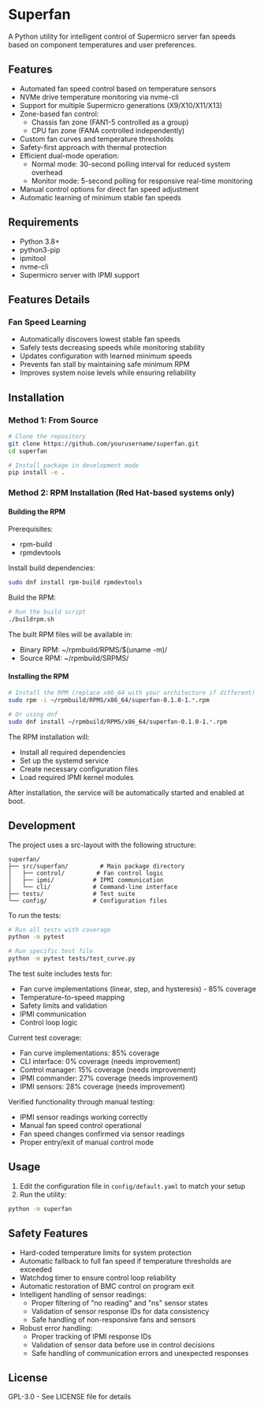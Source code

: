 # Superfan

A Python utility for intelligent control of Supermicro server fan speeds based on component temperatures and user preferences.

## Features

- Automated fan speed control based on temperature sensors
- NVMe drive temperature monitoring via nvme-cli
- Support for multiple Supermicro generations (X9/X10/X11/X13)
- Zone-based fan control:
  * Chassis fan zone (FAN1-5 controlled as a group)
  * CPU fan zone (FANA controlled independently)
- Custom fan curves and temperature thresholds
- Safety-first approach with thermal protection
- Efficient dual-mode operation:
  * Normal mode: 30-second polling interval for reduced system overhead
  * Monitor mode: 5-second polling for responsive real-time monitoring
- Manual control options for direct fan speed adjustment
- Automatic learning of minimum stable fan speeds

## Requirements

- Python 3.8+
- python3-pip
- ipmitool
- nvme-cli
- Supermicro server with IPMI support

## Features Details

### Fan Speed Learning
- Automatically discovers lowest stable fan speeds
- Safely tests decreasing speeds while monitoring stability
- Updates configuration with learned minimum speeds
- Prevents fan stall by maintaining safe minimum RPM
- Improves system noise levels while ensuring reliability

## Installation

### Method 1: From Source

```bash
# Clone the repository
git clone https://github.com/yourusername/superfan.git
cd superfan

# Install package in development mode
pip install -e .
```

### Method 2: RPM Installation (Red Hat-based systems only)

#### Building the RPM

Prerequisites:
- rpm-build
- rpmdevtools

Install build dependencies:
```bash
sudo dnf install rpm-build rpmdevtools
```

Build the RPM:
```bash
# Run the build script
./buildrpm.sh
```

The built RPM files will be available in:
- Binary RPM: ~/rpmbuild/RPMS/$(uname -m)/
- Source RPM: ~/rpmbuild/SRPMS/

#### Installing the RPM

```bash
# Install the RPM (replace x86_64 with your architecture if different)
sudo rpm -i ~/rpmbuild/RPMS/x86_64/superfan-0.1.0-1.*.rpm

# Or using dnf
sudo dnf install ~/rpmbuild/RPMS/x86_64/superfan-0.1.0-1.*.rpm
```

The RPM installation will:
- Install all required dependencies
- Set up the systemd service
- Create necessary configuration files
- Load required IPMI kernel modules

After installation, the service will be automatically started and enabled at boot.

## Development

The project uses a src-layout with the following structure:

```
superfan/
├── src/superfan/         # Main package directory
│   ├── control/         # Fan control logic
│   ├── ipmi/           # IPMI communication
│   └── cli/            # Command-line interface
├── tests/              # Test suite
└── config/             # Configuration files
```

To run the tests:

```bash
# Run all tests with coverage
python -m pytest

# Run specific test file
python -m pytest tests/test_curve.py
```

The test suite includes tests for:
- Fan curve implementations (linear, step, and hysteresis) - 85% coverage
- Temperature-to-speed mapping
- Safety limits and validation
- IPMI communication
- Control loop logic

Current test coverage:
- Fan curve implementations: 85% coverage
- CLI interface: 0% coverage (needs improvement)
- Control manager: 15% coverage (needs improvement)
- IPMI commander: 27% coverage (needs improvement)
- IPMI sensors: 28% coverage (needs improvement)

Verified functionality through manual testing:
- IPMI sensor readings working correctly
- Manual fan speed control operational
- Fan speed changes confirmed via sensor readings
- Proper entry/exit of manual control mode

## Usage

1. Edit the configuration file in `config/default.yaml` to match your setup
2. Run the utility:

```bash
python -m superfan
```

## Safety Features

- Hard-coded temperature limits for system protection
- Automatic fallback to full fan speed if temperature thresholds are exceeded
- Watchdog timer to ensure control loop reliability
- Automatic restoration of BMC control on program exit
- Intelligent handling of sensor readings:
  * Proper filtering of "no reading" and "ns" sensor states
  * Validation of sensor response IDs for data consistency
  * Safe handling of non-responsive fans and sensors
- Robust error handling:
  * Proper tracking of IPMI response IDs
  * Validation of sensor data before use in control decisions
  * Safe handling of communication errors and unexpected responses

## License

GPL-3.0 - See LICENSE file for details
